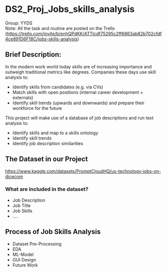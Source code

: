 # DS2_Proj_Jobs_skills_analysis
Group: YYDS  
Note: All the task and routine are posted on the Trello (https://trello.com/invite/b/enhQPdKK/ATTIcdf75295c2ff6863ab82b702cfdf4ce891D6F18C/jobs-skills-analysis)  
## Brief Description:  
In the modern work world today skills are of increasing importance and outweigh traditional metrics like degrees. Companies these days use skill analysis to:  
+ Identify skills from candidates (e.g. via CVs)
+ Match skills with open positions (internal career development + externals)
+ Identify skill trends (upwards and downwards) and prepare their workforce for the future  
  
This project will make use of a database of job descriptions and run text analysis to:  
+ Identify skills and map to a skills ontology
+ Identify skill trends
+ Identify job description similarities

## The Dataset in our Project
https://www.kaggle.com/datasets/PromptCloudHQ/us-technology-jobs-on-dicecom
### What are included in the dataset?
+ Job Description
+ Job Title
+ Job Skills
+ ....

## Process of Job Skills Analysis
+ Dataset Pre-Processing
+ EDA
+ ML-Model
+ GUI Design
+ Future Work

